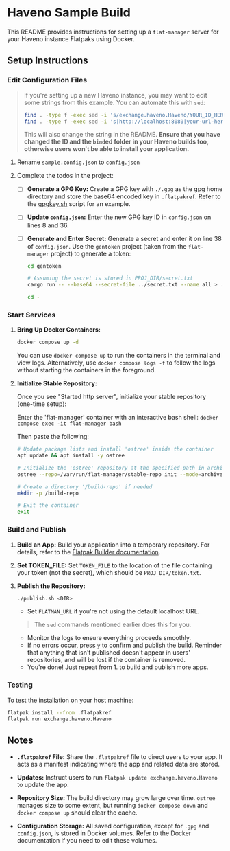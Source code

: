 # Haveno Sample Build

This README provides instructions for setting up a `flat-manager` server for your Haveno instance Flatpaks using Docker.

## Setup Instructions

### Edit Configuration Files

> If you're setting up a new Haveno instance, you may want to edit some strings from this example. You can automate this with `sed`:
>
> ```bash
> find . -type f -exec sed -i 's/exchange.haveno.Haveno/YOUR_ID_HERE/g' {} +
> find . -type f -exec sed -i 's|http://localhost:8080|your-url-here|g' {} +
> ```
>
> This will also change the string in the README. **Ensure that you have changed the ID and the `bind`ed folder in your Haveno builds too, otherwise users won't be able to install your application.**

1. Rename `sample.config.json` to `config.json`

2. Complete the todos in the project:
   - [ ] **Generate a GPG Key:**
     Create a GPG key with `./.gpg` as the gpg home directory and store the base64 encoded key in `.flatpakref`. Refer to the [gpgkey.sh](./gpgkey.sh) script for an example.
   - [ ] **Update `config.json`:**
     Enter the new GPG key ID in `config.json` on lines 8 and 36.
   - [ ] **Generate and Enter Secret:**
     Generate a secret and enter it on line 38 of `config.json`. Use the `gentoken` project (taken from the `flat-manager` project) to generate a token:

     ```bash
     cd gentoken

     # Assuming the secret is stored in PROJ_DIR/secret.txt
     cargo run -- --base64 --secret-file ../secret.txt --name all > ../token.txt

     cd -
     ```

### Start Services

1. **Bring Up Docker Containers:**

   ```bash
   docker compose up -d
   ```

   You can use `docker compose up` to run the containers in the terminal and view logs. Alternatively, use `docker compose logs -f` to follow the logs without starting the containers in the foreground.

2. **Initialize Stable Repository:**

   Once you see "Started http server", initialize your stable repository (one-time setup):

   Enter the 'flat-manager' container with an interactive bash shell: `docker compose exec -it flat-manager bash`

   Then paste the following:

   ```bash
   # Update package lists and install 'ostree' inside the container
   apt update && apt install -y ostree

   # Initialize the 'ostree' repository at the specified path in archive-z2 mode
   ostree --repo=/var/run/flat-manager/stable-repo init --mode=archive-z2

   # Create a directory '/build-repo' if needed
   mkdir -p /build-repo

   # Exit the container
   exit
   ```

### Build and Publish

1. **Build an App:**
   Build your application into a temporary repository. For details, refer to the [Flatpak Builder documentation](https://docs.flatpak.org/en/latest/flatpak-builder.html).

2. **Set TOKEN_FILE:**
   Set `TOKEN_FILE` to the location of the file containing your token (not the secret), which should be `PROJ_DIR/token.txt`.

3. **Publish the Repository:**

   ```bash
   ./publish.sh <DIR>
   ```

   - Set `FLATMAN_URL` if you're not using the default localhost URL.
   > The `sed` commands mentioned earlier does this for you.
   - Monitor the logs to ensure everything proceeds smoothly.
   - If no errors occur, press `y` to confirm and publish the build. Reminder that anything that isn't published doesn't appear in users' repositories, and will be lost if the container is removed.
   - You're done! Just repeat from 1. to build and publish more apps.

### Testing

To test the installation on your host machine:

```bash
flatpak install --from .flatpakref
flatpak run exchange.haveno.Haveno
```

## Notes

- **`.flatpakref` File:**
  Share the `.flatpakref` file to direct users to your app. It acts as a manifest indicating where the app and related data are stored.

- **Updates:**
  Instruct users to run `flatpak update exchange.haveno.Haveno` to update the app.

- **Repository Size:**
  The build directory may grow large over time. `ostree` manages size to some extent, but running `docker compose down` and `docker compose up` should clear the cache.

- **Configuration Storage:**
  All saved configuration, except for `.gpg` and `config.json`, is stored in Docker volumes. Refer to the Docker documentation if you need to edit these volumes.
